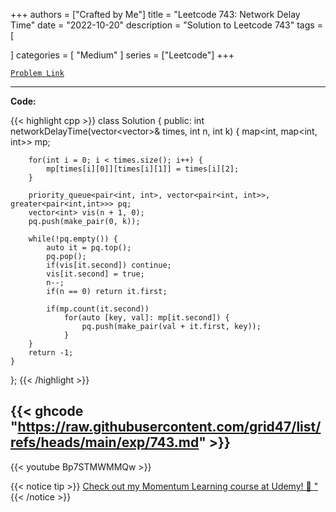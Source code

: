 
+++
authors = ["Crafted by Me"]
title = "Leetcode 743: Network Delay Time"
date = "2022-10-20"
description = "Solution to Leetcode 743"
tags = [
    
]
categories = [
    "Medium"
]
series = ["Leetcode"]
+++



[`Problem Link`](https://leetcode.com/problems/network-delay-time/description/)

---

**Code:**

{{< highlight cpp >}}
class Solution {
public:
    int networkDelayTime(vector<vector<int>>& times, int n, int k) {
        map<int, map<int, int>> mp;
        
        for(int i = 0; i < times.size(); i++) {
            mp[times[i][0]][times[i][1]] = times[i][2];
        }
        
        priority_queue<pair<int, int>, vector<pair<int, int>>, greater<pair<int,int>>> pq;
        vector<int> vis(n + 1, 0);
        pq.push(make_pair(0, k));
        
        while(!pq.empty()) {
            auto it = pq.top();
            pq.pop();
            if(vis[it.second]) continue;
            vis[it.second] = true;
            n--;
            if(n == 0) return it.first;
            
            if(mp.count(it.second))
                for(auto [key, val]: mp[it.second]) {
                    pq.push(make_pair(val + it.first, key));
                }
        }
        return -1;
    }
};
{{< /highlight >}}

{{< ghcode "https://raw.githubusercontent.com/grid47/list/refs/heads/main/exp/743.md" >}}
---
{{< youtube Bp7STMWMMQw >}}

{{< notice tip >}}
[Check out my Momentum Learning course at Udemy! 🚀 "](https://www.udemy.com/course/blind-75-the-data-structures-and-algorithms-essentials/)
{{< /notice >}}

